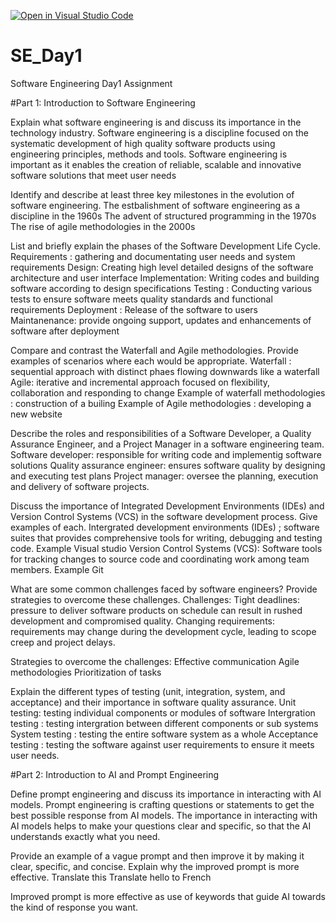 [![Open in Visual Studio Code](https://classroom.github.com/assets/open-in-vscode-2e0aaae1b6195c2367325f4f02e2d04e9abb55f0b24a779b69b11b9e10269abc.svg)](https://classroom.github.com/online_ide?assignment_repo_id=15566340&assignment_repo_type=AssignmentRepo)
# SE_Day1
Software Engineering Day1 Assignment

#Part 1: Introduction to Software Engineering

Explain what software engineering is and discuss its importance in the technology industry.
Software engineering is a discipline focused on the systematic development of high quality software products using engineering principles, methods and tools.
Software engineering is important as it enables the creation of reliable, scalable and innovative software solutions that meet user needs

Identify and describe at least three key milestones in the evolution of software engineering.
The estbalishment of software engineering as a discipline in the 1960s
The advent of structured programming in the 1970s
The rise of agile methodologies in the 2000s

List and briefly explain the phases of the Software Development Life Cycle.
Requirements : gathering and documentating user needs and system requirements
Design: Creating high level detailed designs of the software architecture and user interface
Implementation: Writing codes and building software according to design specifications
Testing : Conducting various tests to ensure software meets quality standards and functional requirements
Deployment : Release of the software to users
Maintanenance: provide ongoing support, updates and enhancements of software after deployment

Compare and contrast the Waterfall and Agile methodologies. Provide examples of scenarios where each would be appropriate.
Waterfall : sequential approach with distinct phaes flowing downwards like a waterfall
Agile: iterative and incremental approach focused on flexibility, collaboration and responding to change
Example of waterfall methodologies : construction of a builing 
Example of Agile methodologies : developing a new website 

Describe the roles and responsibilities of a Software Developer, a Quality Assurance Engineer, and a Project Manager in a software engineering team.
Software developer: responsible for writing code and implementig software solutions
Quality assurance engineer: ensures software quality by designing and executing test plans
Project manager: oversee the planning, execution and delivery of software projects.

Discuss the importance of Integrated Development Environments (IDEs) and Version Control Systems (VCS) in the software development process. Give examples of each.
Intergrated development environments (IDEs) ; software suites that provides comprehensive tools for writing, debugging and testing code. Example Visual studio
Version Control Systems (VCS): Software tools for tracking changes to source code and coordinating work among team members. Example Git

What are some common challenges faced by software engineers? Provide strategies to overcome these challenges.
Challenges:
Tight deadlines: pressure to deliver software products on schedule can result in rushed development and compromised quality.
Changing requirements: requirements may change during the development cycle, leading to scope creep and project delays.

Strategies to overcome the challenges:
Effective communication
Agile methodologies
Prioritization of tasks

Explain the different types of testing (unit, integration, system, and acceptance) and their importance in software quality assurance.
Unit testing: testing individual components or modules of software
Intergration testing : testing intergration between different components or sub systems
System testing : testing the entire software system as a whole
Acceptance testing : testing the software against user requirements to ensure it meets user needs.

#Part 2: Introduction to AI and Prompt Engineering


Define prompt engineering and discuss its importance in interacting with AI models.
Prompt engineering is crafting questions or statements to get the best possible response from AI models.
The importance in interacting with AI models helps to make your questions clear and specific, so that the AI understands exactly what you need.

Provide an example of a vague prompt and then improve it by making it clear, specific, and concise. Explain why the improved prompt is more effective.
Translate this
Translate hello to French 

Improved prompt is more effective as use of keywords that guide AI towards the kind of response you want.
